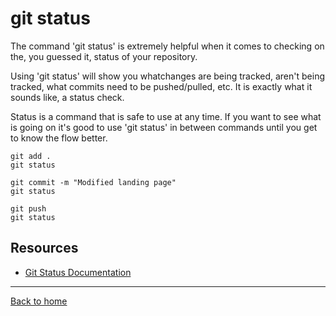 # git status
The command 'git status' is extremely helpful when it comes to checking on the, you guessed it, status of your repository.

Using 'git status' will show you whatchanges are being tracked, aren't being tracked, what commits need to be pushed/pulled, etc.
It is exactly what it sounds like, a status check.

Status is a command that is safe to use at any time.
If you want to see what is going on it's good to use 'git status' in between commands until you get to know the flow better.
```
git add .
git status

git commit -m "Modified landing page"
git status

git push
git status
```
## Resources
- [Git Status Documentation](https://git-scm.com/docs/git-status)
---
[Back to home](../Readme.md)